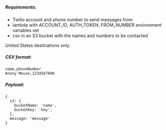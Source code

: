 ##### Requirements:
  - Twilio account and phone number to send messages from
  - lambda with ACCOUNT_ID, AUTH_TOKEN, FROM_NUMBER environment variables set
  - csv in an S3 bucket with the names and numbers to be contacted

United States destinations only.


##### CSV format:
```
name,phoneNumber
Anony Mouse,1234567890
```

##### Payload:
```
{
  s3: {
    bucketName: 'name',
    bucketKey: 'key',
  },
  message: 'message'
}
```
